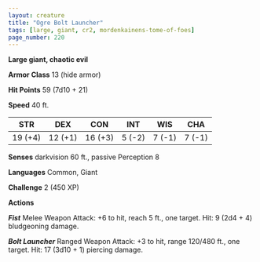 ```yaml
---
layout: creature
title: "Ogre Bolt Launcher"
tags: [large, giant, cr2, mordenkainens-tome-of-foes]
page_number: 220
---
```


**Large giant, chaotic evil**

**Armor Class** 13 (hide armor)

**Hit Points** 59  (7d10 + 21)

**Speed** 40 ft.

|   STR   |   DEX   |   CON   |   INT   |   WIS   |   CHA   |
|:-------:|:-------:|:-------:|:-------:|:-------:|:-------:|
| 19 (+4) | 12 (+1) | 16 (+3) | 5 (-2) | 7 (-1) | 7 (-1) |

**Senses** darkvision 60 ft., passive Perception 8

**Languages** Common, Giant

**Challenge** 2 (450 XP)

**Actions**

***Fist*** Melee Weapon Attack: +6 to hit, reach 5 ft., one target. Hit: 9 (2d4 + 4) bludgeoning damage.

***Bolt Launcher*** Ranged Weapon Attack: +3 to hit, range 120/480 ft., one target. Hit: 17 (3d10 + 1) piercing damage.